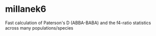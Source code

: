 # millanek6
Fast calculation of Paterson's D (ABBA-BABA) and the f4-ratio statistics across many populations/species
